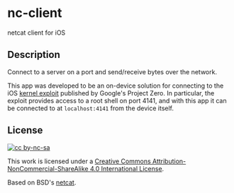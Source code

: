# nc-client
netcat client for iOS

## Description
Connect to a server on a port and send/receive bytes over the network.

This app was developed to be an on-device solution for connecting to the iOS [kernel exploit](https://bugs.chromium.org/p/project-zero/issues/detail?id=965#c2) published by Google's Project Zero. In particular, the exploit provides access to a root shell on port 4141, and with this app it can be connected to at ```localhost:4141``` from the device itself.

## License
[![cc by-nc-sa](https://i.creativecommons.org/l/by-nc-sa/4.0/88x31.png)](http://creativecommons.org/licenses/by-nc-sa/4.0/)

This work is licensed under a [Creative Commons Attribution-NonCommercial-ShareAlike 4.0 International License](http://creativecommons.org/licenses/by-nc-sa/4.0/).

Based on BSD's [netcat](http://man.openbsd.org/OpenBSD-current/man1/nc.1).
